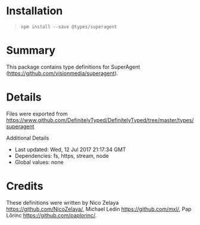 # Installation
> `npm install --save @types/superagent`

# Summary
This package contains type definitions for SuperAgent (https://github.com/visionmedia/superagent).

# Details
Files were exported from https://www.github.com/DefinitelyTyped/DefinitelyTyped/tree/master/types/superagent

Additional Details
 * Last updated: Wed, 12 Jul 2017 21:17:34 GMT
 * Dependencies: fs, https, stream, node
 * Global values: none

# Credits
These definitions were written by Nico Zelaya <https://github.com/NicoZelaya/>, Michael Ledin <https://github.com/mxl/>, Pap Lőrinc <https://github.com/paplorinc/>.

